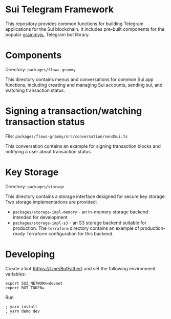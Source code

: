 # Sui Telegram Framework

This repository provides common functions for building Telegram applications for
the Sui blockchain. It includes pre-built components for the popular [grammyjs](https://github.com/grammyjs/grammY),
Telegram bot library.

# Components

Directory: `packages/flows-grammy`

This directory contains menus and conversations for common Sui app functions,
including creating and managing Sui accounts, sending sui, and watching
transaction status.

# Signing a transaction/watching transaction status

File: `packages/flows-grammy/src/conversation/sendSui.ts`

This conversation contains an example for signing transaction blocks and
notifying a user about transaction status.

# Key Storage

Directory: `packages/storage`

This directory contains a storage interface designed for secure key
storage. Two storage implementations are provided:

- `packages/storage-impl-memory` - an in-memory storage backend intended for development
- `packages/storage-impl-s3` - an S3 storage backend suitable for production. The `terraform` directory contains an example of production-ready Terraform configuration for this backend.

# Developing

Create a bot (https://t.me/BotFather) and set the following environment variables:

```
export SUI_NETWORK=devnet
export BOT_TOKEN=
```

Run

```
; yarn install
; yarn demo dev
```
